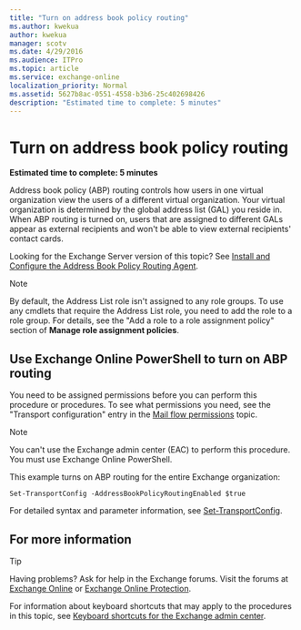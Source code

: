 ```yaml
---
title: "Turn on address book policy routing"
ms.author: kwekua
author: kwekua
manager: scotv
ms.date: 4/29/2016
ms.audience: ITPro
ms.topic: article
ms.service: exchange-online
localization_priority: Normal
ms.assetid: 5627b8ac-0551-4558-b3b6-25c402698426
description: "Estimated time to complete: 5 minutes"
---
```


# Turn on address book policy routing

 **Estimated time to complete: 5 minutes**
  
Address book policy (ABP) routing controls how users in one virtual organization view the users of a different virtual organization. Your virtual organization is determined by the global address list (GAL) you reside in. When ABP routing is turned on, users that are assigned to different GALs appear as external recipients and won't be able to view external recipients' contact cards. 
  
Looking for the Exchange Server version of this topic? See [Install and Configure the Address Book Policy Routing Agent](https://technet.microsoft.com/library/20e8a43d-4508-4388-a2c9-aa3073593cc2.aspx).
  
> [!NOTE]
> By default, the Address List role isn't assigned to any role groups. To use any cmdlets that require the Address List role, you need to add the role to a role group. For details, see the "Add a role to a role assignment policy" section of **Manage role assignment policies**. 
  
## Use Exchange Online PowerShell to turn on ABP routing

You need to be assigned permissions before you can perform this procedure or procedures. To see what permissions you need, see the "Transport configuration" entry in the [Mail flow permissions](https://technet.microsoft.com/library/f49f4fb5-af75-43cb-900f-c5f7b8cfa143.aspx) topic. 
  
> [!NOTE]
> You can't use the Exchange admin center (EAC) to perform this procedure. You must use Exchange Online PowerShell. 
  
This example turns on ABP routing for the entire Exchange organization:
  
```
Set-TransportConfig -AddressBookPolicyRoutingEnabled $true
```

For detailed syntax and parameter information, see [Set-TransportConfig](https://technet.microsoft.com/library/ad3910a5-2227-47a2-8ccc-a208ce6210bb.aspx).
  
## For more information

> [!TIP]
> Having problems? Ask for help in the Exchange forums. Visit the forums at [Exchange Online](https://go.microsoft.com/fwlink/p/?linkId=267542) or [Exchange Online Protection](https://go.microsoft.com/fwlink/p/?linkId=285351). 
  
For information about keyboard shortcuts that may apply to the procedures in this topic, see [Keyboard shortcuts for the Exchange admin center](../../accessibility/keyboard-shortcuts-in-admin-center.md).
  

